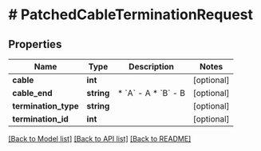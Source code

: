 # # PatchedCableTerminationRequest

## Properties

Name | Type | Description | Notes
------------ | ------------- | ------------- | -------------
**cable** | **int** |  | [optional]
**cable_end** | **string** | * &#x60;A&#x60; - A * &#x60;B&#x60; - B | [optional]
**termination_type** | **string** |  | [optional]
**termination_id** | **int** |  | [optional]

[[Back to Model list]](../../README.md#models) [[Back to API list]](../../README.md#endpoints) [[Back to README]](../../README.md)

